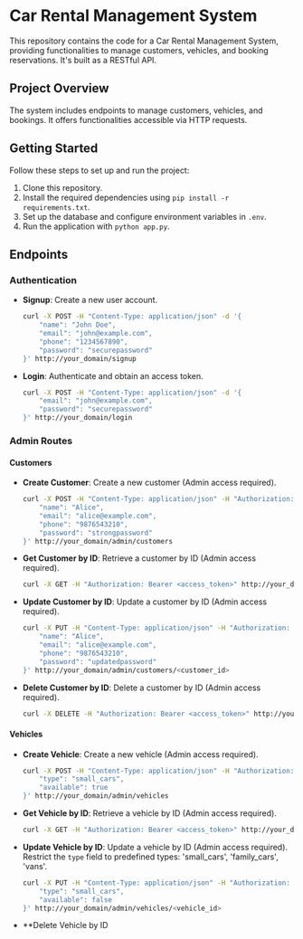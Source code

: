 # Car Rental Management System

This repository contains the code for a Car Rental Management System, providing functionalities to manage customers, vehicles, and booking reservations. It's built as a RESTful API.

## Project Overview

The system includes endpoints to manage customers, vehicles, and bookings. It offers functionalities accessible via HTTP requests.

## Getting Started

Follow these steps to set up and run the project:

1. Clone this repository.
2. Install the required dependencies using `pip install -r requirements.txt`.
3. Set up the database and configure environment variables in `.env`.
4. Run the application with `python app.py`.

## Endpoints

### Authentication

- **Signup**: Create a new user account.
    ```bash
    curl -X POST -H "Content-Type: application/json" -d '{
        "name": "John Doe",
        "email": "john@example.com",
        "phone": "1234567890",
        "password": "securepassword"
    }' http://your_domain/signup
    ```

- **Login**: Authenticate and obtain an access token.
    ```bash
    curl -X POST -H "Content-Type: application/json" -d '{
        "email": "john@example.com",
        "password": "securepassword"
    }' http://your_domain/login
    ```

### Admin Routes

#### Customers

- **Create Customer**: Create a new customer (Admin access required).
    ```bash
    curl -X POST -H "Content-Type: application/json" -H "Authorization: Bearer <access_token>" -d '{
        "name": "Alice",
        "email": "alice@example.com",
        "phone": "9876543210",
        "password": "strongpassword"
    }' http://your_domain/admin/customers
    ```

- **Get Customer by ID**: Retrieve a customer by ID (Admin access required).
    ```bash
    curl -X GET -H "Authorization: Bearer <access_token>" http://your_domain/admin/customers/<customer_id>
    ```

- **Update Customer by ID**: Update a customer by ID (Admin access required).
    ```bash
    curl -X PUT -H "Content-Type: application/json" -H "Authorization: Bearer <access_token>" -d '{
        "name": "Alice",
        "email": "alice@example.com",
        "phone": "9876543210",
        "password": "updatedpassword"
    }' http://your_domain/admin/customers/<customer_id>
    ```

- **Delete Customer by ID**: Delete a customer by ID (Admin access required).
    ```bash
    curl -X DELETE -H "Authorization: Bearer <access_token>" http://your_domain/admin/customers/<customer_id>
    ```

#### Vehicles

- **Create Vehicle**: Create a new vehicle (Admin access required).
    ```bash
    curl -X POST -H "Content-Type: application/json" -H "Authorization: Bearer <access_token>" -d '{
        "type": "small_cars",
        "available": true
    }' http://your_domain/admin/vehicles
    ```

- **Get Vehicle by ID**: Retrieve a vehicle by ID (Admin access required).
    ```bash
    curl -X GET -H "Authorization: Bearer <access_token>" http://your_domain/admin/vehicles/<vehicle_id>
    ```

- **Update Vehicle by ID**: Update a vehicle by ID (Admin access required). Restrict the `type` field to predefined types: 'small_cars', 'family_cars', 'vans'.
    ```bash
    curl -X PUT -H "Content-Type: application/json" -H "Authorization: Bearer <access_token>" -d '{
        "type": "small_cars",
        "available": false
    }' http://your_domain/admin/vehicles/<vehicle_id>
    ```

- **Delete Vehicle by ID
